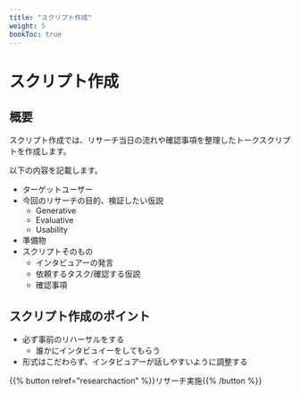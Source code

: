 ```yaml
---
title: "スクリプト作成"
weight: 5
bookToc: true
---
```


# スクリプト作成

## 概要

スクリプト作成では、リサーチ当日の流れや確認事項を整理したトークスクリプトを作成します。

以下の内容を記載します。
- ターゲットユーザー
- 今回のリサーチの目的、検証したい仮説
  - Generative
  - Evaluative
  - Usability
- 準備物
- スクリプトそのもの
  - インタビュアーの発言
  - 依頼するタスク/確認する仮説
  - 確認事項

## スクリプト作成のポイント

- 必ず事前のリハーサルをする
  - 誰かにインタビュイーをしてもらう
- 形式はこだわらず、インタビュアーが話しやすいように調整する

{{% button relref="researchaction" %}}リサーチ実施{{% /button %}}
